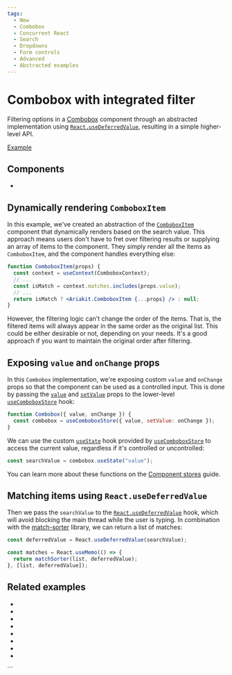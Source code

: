 ```yaml
---
tags:
  - New
  - Combobox
  - Concurrent React
  - Search
  - Dropdowns
  - Form controls
  - Advanced
  - Abstracted examples
---
```


# Combobox with integrated filter

<div data-description>

Filtering options in a [Combobox](/components/combobox) component through an abstracted implementation using [`React.useDeferredValue`](https://react.dev/reference/react/useDeferredValue), resulting in a simple higher-level API.

</div>

<div data-tags></div>

<a href="./index.tsx" data-playground>Example</a>

## Components

<div data-cards="components">

- [](/components/combobox)

</div>

## Dynamically rendering `ComboboxItem`

In this example, we've created an abstraction of the [`ComboboxItem`](/reference/combobox-item) component that dynamically renders based on the search value. This approach means users don't have to fret over filtering results or supplying an array of items to the component. They simply render all the items as `ComboboxItem`, and the component handles everything else:

```jsx {6}
function ComboboxItem(props) {
  const context = useContext(ComboboxContext);
  // ...
  const isMatch = context.matches.includes(props.value);
  // ...
  return isMatch ? <Ariakit.ComboboxItem {...props} /> : null;
}
```

However, the filtering logic can't change the order of the items. That is, the filtered items will always appear in the same order as the original list. This could be either desirable or not, depending on your needs. It's a good approach if you want to maintain the original order after filtering.

## Exposing `value` and `onChange` props

In this `Combobox` implementation, we're exposing custom `value` and `onChange` props so that the component can be used as a controlled input. This is done by passing the [`value`](/reference/use-combobox-store#value) and [`setValue`](/reference/use-combobox-store#setvalue) props to the lower-level [`useComboboxStore`](/reference/use-combobox-store) hook:

```js "value"1 "setValue:"
function Combobox({ value, onChange }) {
  const combobox = useComboboxStore({ value, setValue: onChange });
}
```

We can use the custom [`useState`](/reference/use-combobox-store#usestate) hook provided by [`useComboboxStore`](/reference/use-combobox-store) to access the current value, regardless if it's controlled or uncontrolled:

```js
const searchValue = combobox.useState("value");
```

You can learn more about these functions on the [Component stores](/guide/component-stores) guide.

## Matching items using `React.useDeferredValue`

Then we pass the `searchValue` to the [`React.useDeferredValue`](https://react.dev/reference/react/useDeferredValue) hook, which will avoid blocking the main thread while the user is typing. In combination with the [match-sorter](https://www.npmjs.com/package/match-sorter) library, we can return a list of matches:

```js "useDeferredValue" "matchSorter"
const deferredValue = React.useDeferredValue(searchValue);

const matches = React.useMemo(() => {
  return matchSorter(list, deferredValue);
}, [list, deferredValue]);
```

## Related examples

<div data-cards="examples">

- [](/examples/combobox-filtering)
- [](/examples/combobox-animated)
- [](/examples/combobox-cancel)
- [](/examples/combobox-group)
- [](/examples/combobox-links)
- [](/examples/combobox-multiple)
- [](/examples/combobox-tabs)
- [](/examples/menu-nested-combobox)

</div>
```
